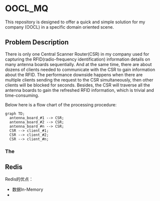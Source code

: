 # OOCL_MQ

This repository is designed to offer a quick and simple solution for my company (OOCL) in a specific domain oriented scene.  

## Problem Description

There is only one Central Scanner Router(CSR) in my company used for capturing the RFID(radio-frequency identification) information details on many antenna boards sequentially. And at the same time, there are about dozens of clients needed to communicate with the CSR to gain information about the RFID. The performance downside happens when there are multiple clients sending the request to the CSR simultaneously, then other clients will be blocked for seconds. Besides, the CSR will traverse all the antenna boards to gain the refreshed RFID information, which is trivial and time-consuming.
 
Below here is a flow chart of the processing procedure:

```mermaid
graph TD;
  antenna_board_#1 --> CSR;
  antenna_board_#2 --> CSR;
  antenna_board_#n --> CSR;
  CSR --> client_#1;
  CSR --> client_#2;
  CSR --> client_#n;
```

### The 

## Redis

Redis的优点：
* 数据In-Memory
* 
